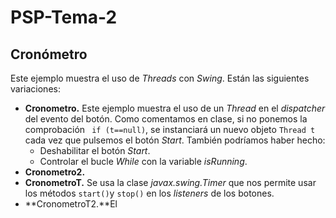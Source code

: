 # PSP-Tema-2
## Cronómetro
Este ejemplo muestra el uso de *Threads* con *Swing*. Están las siguientes variaciones:

 - **Cronometro.** Este ejemplo muestra el uso de un *Thread* en el *dispatcher* del evento del botón. Como comentamos en clase, si no ponemos la comprobación ` if (t==null)`, se instanciará un nuevo objeto `Thread t` cada vez que pulsemos el botón *Start*. También podríamos haber hecho:
   - Deshabilitar el botón *Start*.
   - Controlar el bucle *While* con la variable *isRunning*.
 - **Cronometro2.**
 - **CronometroT.** Se usa la clase *javax.swing.Timer* que nos permite usar los métodos `start()`y `stop()` en los *listeners* de los botones.
 - **CronometroT2.**El 



<!--stackedit_data:
eyJoaXN0b3J5IjpbNTU0OTY5MDIxLDEwODI1MTU5NjgsLTIxMz
k2NjcyNzIsMTE2NzYwMTIzNV19
-->